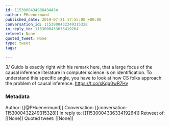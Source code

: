 ```yaml
---
id: 1153000434908434434
author: PHuenermund
published_date: 2019-07-21 17:55:00 +00:00
conversation_id: 1153000432249315328
in_reply_to: 1153000433633419264
retweet: None
quoted_tweet: None
type: tweet
tags:

---
```


3/ Guido is exactly right with his remark here, that a large focus of the causal inference literature in computer science is on identification. To understand this specific angle, you have to look at how CS folks approach the problem of causal inference. https://t.co/xKqg0wR7Hy

### Metadata

Author: [[@PHuenermund]]
Conversation: [[conversation-1153000432249315328]]
In reply to: [[1153000433633419264]]
Retweet of: [[None]]
Quoted tweet: [[None]]
